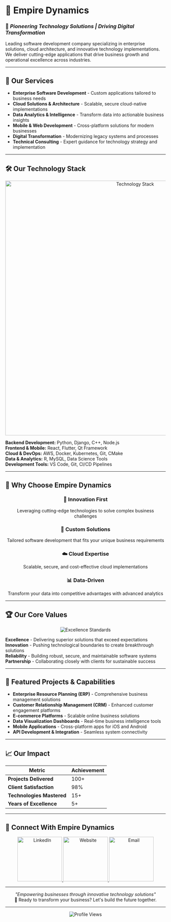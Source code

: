 # 🏢 Empire Dynamics
### 🚀 *Pioneering Technology Solutions | Driving Digital Transformation*

Leading software development company specializing in enterprise solutions, cloud architecture, and innovative technology implementations. We deliver cutting-edge applications that drive business growth and operational excellence across industries.

---

## 💼 Our Services
- **Enterprise Software Development** - Custom applications tailored to business needs
- **Cloud Solutions & Architecture** - Scalable, secure cloud-native implementations
- **Data Analytics & Intelligence** - Transform data into actionable business insights
- **Mobile & Web Development** - Cross-platform solutions for modern businesses
- **Digital Transformation** - Modernizing legacy systems and processes
- **Technical Consulting** - Expert guidance for technology strategy and implementation

---

## 🛠️ Our Technology Stack

<p align="center">
  <img src="https://skillicons.dev/icons?i=python,cpp,qt,cmake,django,r,flutter,aws,git,vscode,mysql,docker,kubernetes,react,nodejs" width="800" alt="Technology Stack">
</p>

**Backend Development:** Python, Django, C++, Node.js  
**Frontend & Mobile:** React, Flutter, Qt Framework  
**Cloud & DevOps:** AWS, Docker, Kubernetes, Git, CMake  
**Data & Analytics:** R, MySQL, Data Science Tools  
**Development Tools:** VS Code, Git, CI/CD Pipelines  

---

## 🌟 Why Choose Empire Dynamics

<div align="center">

### 🎯 **Innovation First**
Leveraging cutting-edge technologies to solve complex business challenges

### 🔧 **Custom Solutions**
Tailored software development that fits your unique business requirements

### ☁️ **Cloud Expertise**
Scalable, secure, and cost-effective cloud implementations

### 📊 **Data-Driven**
Transform your data into competitive advantages with advanced analytics

</div>

---

## 🏆 Our Core Values

<p align="center">
  <img src="https://github-profile-trophy.vercel.app/?username=EmpireDynamics&theme=dracula&column=4&margin-w=15&margin-h=15&no-frame=true" alt="Excellence Standards">
</p>

**Excellence** - Delivering superior solutions that exceed expectations  
**Innovation** - Pushing technological boundaries to create breakthrough solutions  
**Reliability** - Building robust, secure, and maintainable software systems  
**Partnership** - Collaborating closely with clients for sustainable success  

---

## 🚀 Featured Projects & Capabilities

- **Enterprise Resource Planning (ERP)** - Comprehensive business management solutions
- **Customer Relationship Management (CRM)** - Enhanced customer engagement platforms
- **E-commerce Platforms** - Scalable online business solutions
- **Data Visualization Dashboards** - Real-time business intelligence tools
- **Mobile Applications** - Cross-platform apps for iOS and Android
- **API Development & Integration** - Seamless system connectivity

---

## 📈 Our Impact

<div align="center">

| Metric | Achievement |
|--------|-------------|
| **Projects Delivered** | 100+ |
| **Client Satisfaction** | 98% |
| **Technologies Mastered** | 15+ |
| **Years of Excellence** | 5+ |

</div>

---

## 🤝 Connect With Empire Dynamics

<p align="center">
  <a href="#linkedin">
    <img src="https://img.shields.io/badge/LinkedIn-0A66C2?style=for-the-badge&logo=linkedin&logoColor=white" alt="LinkedIn" width="140">
  </a>
  <a href="#website">
    <img src="https://img.shields.io/badge/Website-FF6B35?style=for-the-badge&logo=firefox&logoColor=white" alt="Website" width="140">
  </a>
  <a href="#email">
    <img src="https://img.shields.io/badge/Email-D14836?style=for-the-badge&logo=gmail&logoColor=white" alt="Email" width="140">
  </a>
</p>

---

<p align="center">
  <i>"Empowering businesses through innovative technology solutions"</i><br>
  🚀 Ready to transform your business? Let's build the future together.
</p>

---

<p align="center">
  <img src="https://komarev.com/ghpvc/?username=EmpireDynamics&color=blueviolet&style=for-the-badge&label=Profile+Views" alt="Profile Views">
</p>
